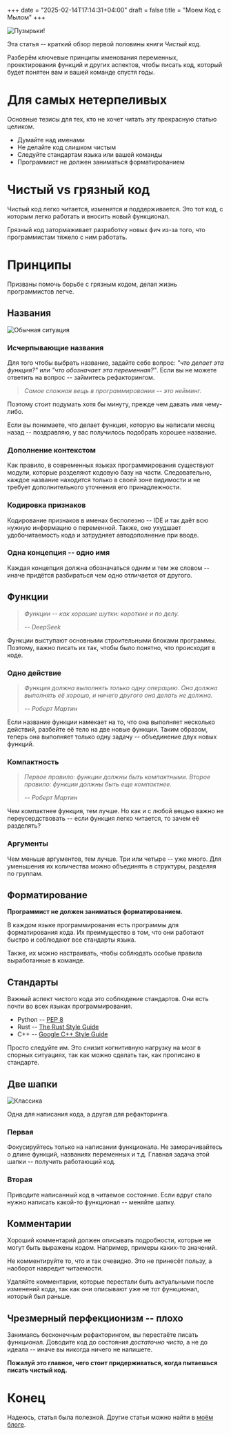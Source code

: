+++
date = "2025-02-14T17:14:31+04:00"
draft = false
title = "Моем Код с Мылом"
+++

![Пузырьки!](/me/CleanCodeCover.png)

Эта статья -- краткий обзор первой половины книги _Чистый код_.

Разберём ключевые принципы именования переменных, проектирования функций и других аспектов, чтобы писать код, который будет понятен вам и вашей команде спустя годы.

# Для самых нетерпеливых

Основные тезисы для тех, кто не хочет читать эту прекрасную статью целиком.

- Думайте над именами
- Не делайте код слишком чистым
- Следуйте стандартам языка или вашей команды
- Программист не должен заниматься форматированием

# Чистый vs грязный код

Чистый код легко читается, изменятся и поддерживается. Это тот код, с которым легко работать и вносить новый функционал.

Грязный код затормаживает разработку новых фич из-за того, что программистам тяжело с ним работать.

# Принципы

Призваны помочь борьбе с грязным кодом, делая жизнь программистов легче.

## Названия

![Обычная ситуация](/me/NamingMeme.png)

### Исчерпывающие названия

Для того чтобы выбрать название, задайте себе вопрос: _"что делает эта функция?"_ или _"что обозначает эта переменная?"_. Если вы не можете ответить на вопрос -- займитесь рефакторингом.

> _Самое сложная вещь в программировании -- это нейминг._

Поэтому стоит подумать хотя бы минуту, прежде чем давать имя чему-либо.

Если вы понимаете, что делает функция, которую вы написали месяц назад -- поздравляю, у вас получилось подобрать хорошее название.

### Дополнение контекстом

Как правило, в современных языках программирования существуют модули, которые разделяют кодовую базу на части. Следовательно, каждое название находится только в своей зоне видимости и не требует дополнительного уточнения его принадлежности.

### Кодировка признаков

Кодирование признаков в именах бесполезно -- IDE и так даёт всю нужную информацию о переменной. Также, оно ухудшает удобочитаемость кода и затрудняет автодополнение при вводе.

### Одна концепция -- одно имя

Каждая концепция должна обозначаться одним и тем же словом -- иначе придётся разбираться чем одно отличается от другого.

## Функции

> _Функции -- как хорошие шутки: короткие и по делу._
>
> _-- DeepSeek_

Функции выступают основными строительными блоками программы. Поэтому, важно писать их так, чтобы было понятно, что происходит в коде.

### Одно действие

> _Функция должна выполнять только одну операцию. Она должна выполнять её хорошо, и ничего другого она делать не должна._
>
> _-- Роберт Мартин_

Если название функции намекает на то, что она выполняет несколько действий, разбейте её тело на две новые функции. Таким образом, теперь она выполняет только одну задачу -- объединение двух новых функций.

### Компактность

> _Первое правило: функции должны быть компактными. Второе правило: функции должны быть еще компактнее._
>
> _-- Роберт Мартин_

Чем компактнее функция, тем лучше. Но как и с любой вещью важно не переусердствовать -- если функция легко читается, то зачем её разделять?

### Аргументы

Чем меньше аргументов, тем лучше. Три или четыре -- уже много. Для уменьшения их количества можно объединять в структуры, разделяя по группам.

## Форматирование

**Программист не должен заниматься форматированием.**

В каждом языке программирования есть программы для форматирования кода. Их преимущество в том, что они работают быстро и соблюдают все стандарты языка.

Также, их можно настраивать, чтобы соблюдать особые правила выработанные в команде.

## Стандарты

Важный аспект чистого кода это соблюдение стандартов. Они есть почти во всех языках программирования.

- Python -- [PEP 8](https://peps.python.org/pep-0008/)
- Rust -- [The Rust Style Guide](https://doc.rust-lang.org/stable/style-guide/)
- C++ -- [Google C++ Style Guide](https://google.github.io/styleguide/cppguide.html)

Просто следуйте им. Это снизит когнитивную нагрузку на мозг в спорных ситуациях, так как можно сделать так, как прописано в стандарте.

## Две шапки

![Классика](/me/TwoMeme.png)

Одна для написания кода, а другая для рефакторинга.

### Первая

Фокусируйтесь только на написании функционала. Не заморачивайтесь о длине функций, названиях переменных и т.д. Главная задача этой шапки -- получить работающий код.

### Вторая

Приводите написанный код в читаемое состояние. Если вдруг стало нужно написать какой-то функционал -- меняйте шапку.

## Комментарии

Хороший комментарий должен описывать подробности, которые не могут быть выражены кодом. Например, примеры каких-то значений.

Не комментируйте то, что и так очевидно. Это не принесёт пользу, а наоборот навредит читаемости.

Удаляйте комментарии, которые перестали быть актуальными после изменений кода, так как они описывают уже не тот функционал, который был раньше.

## Чрезмерный перфекционизм -- плохо

Занимаясь бесконечным рефакторингом, вы перестаёте писать функционал. Доводите код до состояния _достаточно чисто_, а не до идеала -- иначе вы никогда ничего не напишете. 

**Пожалуй это главное, чего стоит придерживаться, когда пытаешься писать чистый код.**

# Конец

Надеюсь, статья была полезной. Другие статьи можно найти в [моём блоге](https://t.me/thegblog).

